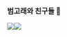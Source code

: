 ### 범고래와 친구들 👋

<img src ="https://img.shields.io/badge/-javaScript-yellow"><img src ="https://img.shields.io/badge/-React-blue">
<!--
**doityoo/doityoo** is a ✨ _special_ ✨ repository because its `README.md` (this file) appears on your GitHub profile.

Here are some ideas to get you started:

- 🔭 I’m currently working on ...
- 🌱 https://img.shields.io/static/v1?label=<LABEL>&message=<React>&color=<skyblue>
- 👯 I’m looking to collaborate on ...
- 🤔 I’m looking for help with ...
- 💬 Ask me about ...
- 📫 How to reach me: ...
- 😄 Pronouns: ...
- ⚡ Fun fact: ...
-->
